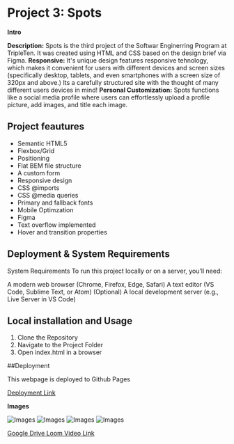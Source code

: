 # Project 3: Spots

**Intro**

**Description:** Spots is the third project of the Softwar Enginerring Program at TripleTen. It was created using HTML and CSS based on the design brief via Figma.
**Responsive:** It's unique design features responsive tehnology, which makes it convenient for users with different devices and screen sizes (specifically desktop, tablets, and even smartphones with a screen size of 320px and above.) Its a carefully structured site with the thought of many different users devices in mind!
**Personal Customization:** Spots functions like a social media profile where users can effortlessly upload a profile picture, add images, and title each image.

## Project feautures

- Semantic HTML5
- Flexbox/Grid
- Positioning
- Flat BEM file structure
- A custom form
- Responsive design
- CSS @imports
- CSS @media queries
- Primary and fallback fonts
- Mobile Optimzation
- Figma
- Text overflow implemented
- Hover and transition properties

## Deployment & System Requirements

System Requirements
To run this project locally or on a server, you’ll need:

A modern web browser (Chrome, Firefox, Edge, Safari)
A text editor (VS Code, Sublime Text, or Atom)
(Optional) A local development server (e.g., Live Server in VS Code)

## Local installation and Usage

1. Clone the Repository
2. Navigate to the Project Folder
3. Open index.html in a browser

##Deployment

This webpage is deployed to Github Pages

[Deployment Link](https://tylub001.github.io/se_project_spots/)

**Images**

![Images](./readme-images/1440px.png)
![Images](./readme-images/880px.png)
![Images](./readme-images/880px.png)
![Images](./readme-images/680px.png)


[Google Drive Loom Video Link](https://drive.google.com/file/d/1ZQPn5MAfBkoXSNuMt-zQB2kWDy94soEQ/view?usp=sharing)
